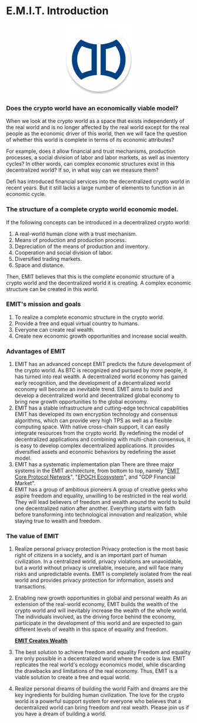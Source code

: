 # E.M.I.T. Introduction

<center class = "half"><a href="https://emit.technology"><img src = "./_media/img/favicon.png"></a></center>

### Does the crypto world have an economically viable model?

When we look at the crypto world as a space that exists independently of the real world and is no longer affected by the real world except for the real people as the economic driver of this world, then we will face the question of whether this world is complete in terms of its economic attributes?

For example, does it allow financial and trust mechanisms, production processes, a social division of labor and labor markets, as well as inventory cycles? In other words, can complex economic structures exist in this decentralized world? If so, in what way can we measure them?

Defi has introduced financial services into the decentralized crypto world in recent years. But it still lacks a large number of elements to function in an economic cycle.

### The structure of a complete crypto world economic model.

If the following concepts can be introduced in a decentralized crypto world:

1. A real-world human clone with a trust mechanism.
2. Means of production and production process.
3. Depreciation of the means of production and inventory.
4. Cooperation and social division of labor.
5. Diversified trading markets.
6. Space and distance.

Then, EMIT believes that this is the complete economic structure of a crypto world and the decentralized world it is creating. A complex economic structure can be created in this world.

### EMIT's mission and goals

1. To realize a complete economic structure in the crypto world.
2. Provide a free and equal virtual country to humans.
3. Everyone can create real wealth.
4. Create new economic growth opportunities and increase social wealth.

### Advantages of EMIT

1. EMIT has an advanced concept
   EMIT predicts the future development of the crypto world. As BTC is recognized and pursued by more people, it has turned into real wealth. A decentralized world economy has gained early recognition, and the development of a decentralized world economy will become an inevitable trend. EMIT aims to build and develop a decentralized world and decentralized global economy to bring new growth opportunities to the global economy.
2. EMIT has a stable infrastructure and cutting-edge technical capabilities
   EMIT has developed its own encryption technology and consensus algorithms, which can provide very high TPS as well as a flexible computing space. With native cross-chain support, it can easily integrate resources from the crypto world. By redefining the model of decentralized applications and combining with multi-chain consensus, it is easy to develop complex decentralized applications. It provides diversified assets and economic behaviors by redefining the asset model.
3. EMIT has a systematic implementation plan
   There are three major systems in the EMIT architecture, from bottom to top, namely "[EMIT Core Protocol Network](https://blog.emit.technology/emitcore/)", "[EPOCH Ecosystem](https://blog.emit.technology/epoch/)", and "GDP Financial Market".
4. EMIT has a group of ambitious pioneers
   A group of creative geeks who aspire freedom and equality, unwilling to be restricted in the real world. They will lead believers of freedom and wealth around the world to build one decentralized nation after another. Everything starts with faith before transforming into technological innovation and realization, while staying true to wealth and freedom.

### The value of EMIT

1. Realize personal privacy protection
   Privacy protection is the most basic right of citizens in a society, and is an important part of human civilization. In a centralized world, privacy violations are unavoidable, but a world without privacy is unreliable, insecure, and will face many risks and unpredictable events. EMIT is completely isolated from the real world and provides privacy protection for information, assets and transactions.

2. Enabling new growth opportunities in global and personal wealth
   As an extension of the real-world economy, EMIT builds the wealth of the crypto world and will inevitably increase the wealth of the whole world. The individuals involved, as the driving force behind the economy, participate in the development of this world and are expected to gain different levels of wealth in this space of equality and freedom.

   **[EMIT Creates Wealth](https://blog.emit.technology/emit-creates-wealth/)**

1. The best solution to achieve freedom and equality
   Freedom and equality are only possible in a decentralized world where the code is law. EMIT replicates the real world's ecology economics model, while discarding the drawbacks and limitations of the real economy. Thus, EMIT is a viable solution to create a free and equal world.
2. Realize personal dreams of building the world
   Faith and dreams are the key ingredients for building human civilization. The love for the crypto world is a powerful support system for everyone who believes that a decentralized world can bring freedom and real wealth. Please join us if you have a dream of building a world.